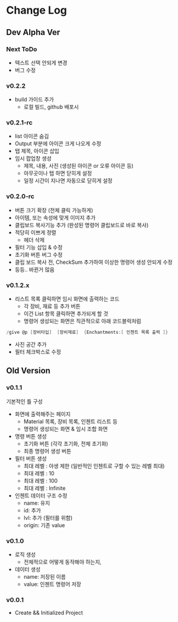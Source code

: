 # Change Log

## Dev Alpha Ver

### Next ToDo

- 텍스트 선택 안되게 변경
- 버그 수정

### v0.2.2

- build 가이드 추가
  - 로컬 빌드, github 배포시

### v0.2.1-rc

- list 아이콘 숨김
- Output 부분에 아이콘 크게 나오게 수정
- 탭 제목, 아이콘 삽입
- 임시 팝업창 생성
  - 제목, 내용, 사진 (생성된 아이콘 or 오류 아이콘 등)
  - 아무곳이나 탭 하면 닫히게 설정
  - 일정 시간이 지나면 자동으로 닫히게 설정

### v0.2.0-rc

- 버튼 크기 확장 (전체 클릭 가능하게)
- 아이템, 또는 속성에 맞게 이미지 추가
- 클립보드 복사기능 추가 (완성된 명령어 클립보드로 바로 복사)
- 적당히 이쁘게 정렬
  - 헤더 삭제
- 필터 기능 삽입 & 수정
- 초기화 버튼 버그 수정
- 클립 보드 복사 전, CheckSum 추가하여 이상한 명령어 생성 안되게 수정
- 등등.. 바뀐거 많음

### v0.1.2.x

- 리스트 목록 클릭하면 임시 화면에 출력하는 코드
  - 각 장비, 재료 등 추가 버튼
  - 이건 List 항목 클릭하면 추가되게 할 것
  - 명령어 생성되는 화면은 직관적으로 아래 코드블럭처럼

```c
/give @p [장비타입]  [장비재료]  {Enchantments:[ 인첸트 목록 출력 ]}
```

- 사진 공간 추가
- 필터 체크박스로 수정

## Old Version

### v0.1.1

기본적인 틀 구성

- 화면에 출력해주는 페이지  
  - Material 목록, 장비 목록, 인첸트 리스트 등
  - 명령어 생성되는 화면 & 임시 조합 화면
- 명령 버튼 생성
  - 초기화 버튼 (각각 초기화, 전체 초기화)
  - 최종 명령어 생성 버튼
- 필터 버튼 생성
  - 최대 레벨 : 야생 제한 (일반적인 인첸트로 구할 수 있는 레벨 최대)
  - 최대 레벨 : 10
  - 최대 레벨 : 100
  - 최대 레벨 : Infinite
- 인첸트 데이터 구조 수정
  - name: 유지
  - id: 추가
  - lvl: 추가 (필터를 위함)
  - origin: 기존 value

### v0.1.0

- 로직 생성
  - 전체적으로 어떻게 동작해야 하는지,
- 데이터 생성
  - name: 저장된 이름
  - value: 인첸트 명령어 저장

### v0.0.1

- Create && Initialized Project
